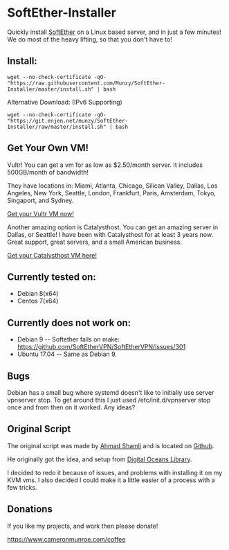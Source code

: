 # SoftEther-Installer

   Quickly install [SoftEther](https://www.softether.org/) on a Linux based server, and in just a few minutes! We do most of the heavy lifting, so that you don't have to!

## Install:

```
wget --no-check-certificate -qO- "https://raw.githubusercontent.com/Munzy/SoftEther-Installer/master/install.sh" | bash
```

Alternative Download: (IPv6 Supporting)
```
wget --no-check-certificate -qO- "https://git.enjen.net/munzy/SoftEther-Installer/raw/master/install.sh" | bash
```

## Get Your Own VM!
  Vultr! You can get a vm for as low as $2.50/month server. It includes 500GB/month of bandwidth! 
  
  They have locations in: Miami, Atlanta, Chicago, Silican Valley, Dallas, Los Angeles, New York, Seattle, London, Frankfurt, Paris, Amsterdam, Tokyo, Singaport, and Sydney.
  
  [Get your Vultr VM now!](https://www.vultr.com/?ref=6802596)
  
  Another amazing option is Catalysthost. You can get an amazing server in Dallas, or Seattle! I have been with Catalysthost for at least 3 years now. Great support, great servers, and a small American business.
  
  [Get your Catalysthost VM here!](https://portal.catalysthost.com/aff.php?aff=28)
  
  
  

## Currently tested on:

 - Debian 8(x64)
 - Centos 7(x64)


## Currently does not work on:

  - Debian 9 -- Softether fails on make: https://github.com/SoftEtherVPN/SoftEtherVPN/issues/301
  - Ubuntu 17.04 -- Same as Debian 9.
  
## Bugs
  
  Debian has a small bug where systemd doesn't like to initially use server vpnserver stop. To get around this I just used /etc/init.d/vpnserver stop once and from then on it worked. Any ideas?
  
  
## Original Script

  The original script was made by [Ahmad Shamli](https://github.com/AhmadShamli) and is located on [Github](https://github.com/AhmadShamli/SoftEther-Installer).
  
  He originally got the idea, and setup from [Digital Oceans Library](https://www.digitalocean.com/community/tutorials/how-to-setup-a-multi-protocol-vpn-server-using-softether). 
  
  I decided to redo it because of issues, and problems with installing it on my KVM vms. I also decided I could make it a little easier of a process with a few tricks.
  
## Donations

If you like my projects, and work then please donate! 

https://www.cameronmunroe.com/coffee
